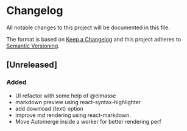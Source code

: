 # Changelog
All notable changes to this project will be documented in this file.

The format is based on [Keep a Changelog](http://keepachangelog.com/en/1.0.0/)
and this project adheres to [Semantic Versioning](http://semver.org/spec/v2.0.0.html).

## [Unreleased]
### Added
- UI refactor with some help of @elmasse
- markdown preview using react-syntax-highlighter
- add download (text) option
- improve md rendering using react-markdown.
- Move Automerge inside a worker for better rendering perf
